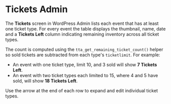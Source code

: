 # Tickets Admin

The **Tickets** screen in WordPress Admin lists each event that has at least one ticket type. For every event the table displays the thumbnail, name, date and a **Tickets Left** column indicating remaining inventory across all ticket types.

The count is computed using the `tta_get_remaining_ticket_count()` helper so sold tickets are subtracted from each type's `ticketlimit`. For example:

- An event with one ticket type, limit 10, and 3 sold will show **7 Tickets Left**.
- An event with two ticket types each limited to 15, where 4 and 5 have sold, will show **18 Tickets Left**.

Use the arrow at the end of each row to expand and edit individual ticket types.
